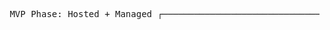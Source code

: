 <pre> MVP Phase: Hosted + Managed ┌──────────────────────────────────────────────────────────┐ │ Phoenix CRM MVP │ │ │ │ ┌────────────┐ ┌────────────┐ ┌────────────┐ │ │ │ Vercel │ │ Supabase │ │ GitHub CI │ │ │ │ (Frontend) │ │ (Backend) │ │ (Deploy) │ │ │ └────────────┘ └────────────┘ └────────────┘ │ │ Next.js PostgreSQL GitHub Actions │ │ Tailwind Auth, Realtime │ └──────────────────────────────────────────────────────────┘ ⬇ Gradual Migration Plan ⬇ Future Phase: Self-Hosted Infrastructure ┌──────────────────────────────────────────────────────────┐ │ Phoenix CRM (Self-Hosted) │ │ │ │ ┌────────────┐ ┌────────────┐ ┌────────────┐ │ │ │ Docker/K8s │ │ PostgreSQL │ │ Redis/NATS │ │ │ │ (Frontend) │ │ (DB) │ │ (Pub/Sub) │ │ │ └────────────┘ └────────────┘ └────────────┘ │ │ NGINX + DB Restore Real-time │ │ Next.js + Backups Messaging Layer │ │ │ │ ┌────────────┐ ┌────────────┐ ┌────────────┐ │ │ │ Auth.js or │ │ S3 Storage │ │ Node APIs │ │ │ │ Keycloak │ │ (MinIO) │ │ (Edge Fn) │ │ │ └────────────┘ └────────────┘ └────────────┘ │ │ Role-Based Uploads Business Logic │ │ Access Control & Assets │ └──────────────────────────────────────────────────────────┘ </pre>

